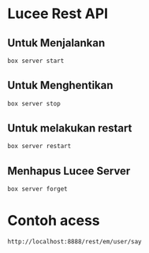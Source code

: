 # Lucee Rest API

## Untuk Menjalankan

```bash
box server start
```

## Untuk Menghentikan

```bash
box server stop
```

## Untuk melakukan restart

```bash
box server restart
```

## Menhapus Lucee Server

```bash
box server forget
```

# Contoh acess

```
http://localhost:8888/rest/em/user/say
```
